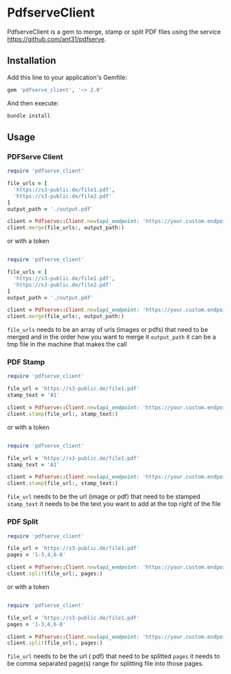 # PdfserveClient

PdfserveClient is a gem to merge, stamp or split PDF files using the service https://github.com/ant31/pdfserve.

## Installation

Add this line to your application's Gemfile:

```ruby
gem 'pdfserve_client', '~> 2.0'
```

And then execute:

```sh
bundle install
```

## Usage

### PDFServe Client

```ruby
require 'pdfserve_client'

file_urls = [
  'https://s3-public.de/file1.pdf',
  'https://s3-public.de/file2.pdf'
]
output_path = './output.pdf'

client = Pdfserve::Client.new(api_endpoint: 'https://your.custom.endpoint')
client.merge(file_urls:, output_path:)
```

or with a token

```ruby

require 'pdfserve_client'

file_urls = [
  'https://s3-public.de/file1.pdf',
  'https://s3-public.de/file2.pdf'
]
output_path = './output.pdf'

client = Pdfserve::Client.new(api_endpoint: 'https://your.custom.endpoint', api_token: 'the-token')
client.merge(file_urls:, output_path:)
```

`file_urls` needs to be an array of urls (images or pdfs) that need to be merged and in the order how you want to merge it
`output_path` it can be a tmp file in the machine that makes the call


### PDF Stamp

```ruby
require 'pdfserve_client'

file_url = 'https://s3-public.de/file1.pdf'
stamp_text = 'A1'

client = Pdfserve::Client.new(api_endpoint: 'https://your.custom.endpoint')
client.stamp(file_url:, stamp_text:)
```

or with a token

```ruby

require 'pdfserve_client'

file_url = 'https://s3-public.de/file1.pdf'
stamp_text = 'A1'

client = Pdfserve::Client.new(api_endpoint: 'https://your.custom.endpoint', api_token: 'the-token')
client.stamp(file_url:, stamp_text:)
```

`file_url` needs to be the url (image or pdf) that need to be stamped
`stamp_text` it needs to be the text you want to add at the top right of the file

### PDF Split

```ruby
require 'pdfserve_client'

file_url = 'https://s3-public.de/file1.pdf'
pages = '1-3,4,6-8'

client = Pdfserve::Client.new(api_endpoint: 'https://your.custom.endpoint')
client.split(file_url:, pages:)
```

or with a token

```ruby

require 'pdfserve_client'

file_url = 'https://s3-public.de/file1.pdf'
pages = '1-3,4,6-8'

client = Pdfserve::Client.new(api_endpoint: 'https://your.custom.endpoint', api_token: 'the-token')
client.split(file_url:, pages:)
```

`file_url` needs to be the url ( pdf) that need to be splitted
`pages` it needs to be comma separated page(s) range for splitting file into those pages.
